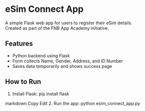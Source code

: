 # eSim Connect App

A simple Flask web app for users to register their eSim details.  
Created as part of the FNB App Academy initiative.

## Features
- Python backend using Flask
- Form collects Name, Gender, Address, and ID Number
- Saves data temporarily and shows success page

## How to Run
1. Install Flask:
pip install flask

markdown
Copy
Edit
2. Run the app:
python esim_connect_app.py
